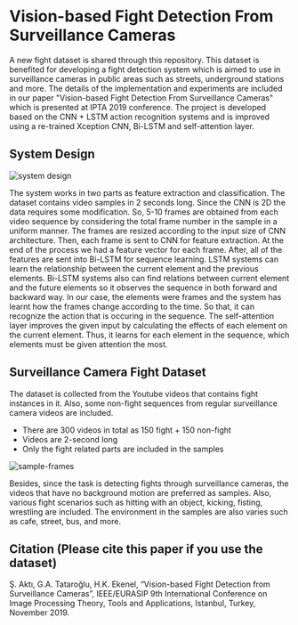 # Vision-based Fight Detection From Surveillance Cameras

A new fight dataset is shared through this repository. This dataset is benefited for developing a fight detection system which is aimed to use in surveillance cameras in public areas such as streets, underground stations and more. The details of the implementation and experiments are included in our paper "Vision-based Fight Detection From Surveillance Cameras" which is presented at IPTA 2019 conference. The project is developed based on the CNN + LSTM action recognition systems and is improved using a re-trained Xception CNN, Bi-LSTM and self-attention layer.

## System Design

![system design](https://i.ibb.co/zbVMpBp/Fig2.jpg)

The system works in two parts as feature extraction and classification. The dataset contains video samples in 2 seconds long. Since the CNN is 2D the data requires some modification. So, 5-10 frames are obtained from each video sequence by considering the total frame number in the sample in a uniform manner. The frames are resized according to the input size of CNN architecture. Then, each frame is sent to CNN for feature extraction. At the end of the process we had a feature vector for each frame. After, all of the features are sent into Bi-LSTM for sequence learning. LSTM systems can learn the relationship between the current element and the previous elements. Bi-LSTM systems also can find relations between current element and the future elements so it observes the sequence in both forward and backward way. In our case, the elements were frames and the system has learnt how the frames change according to the time. So that, it can recognize the action that is occuring in the sequence. The self-attention layer improves the given input by calculating the effects of each element on the current element. Thus, it learns for each element in the sequence, which elements must be given attention the most. 

## Surveillance Camera Fight Dataset

The dataset is collected from the Youtube videos that contains fight instances in it. Also, some non-fight sequences from regular surveillance camera videos are included.

- There are 300 videos in total as 150 fight + 150 non-fight
- Videos are 2-second long
- Only the fight related parts are included in the samples

![sample-frames](https://i.ibb.co/BjMPGCS/Fig3.png)

Besides, since the task is detecting fights through surveillance cameras, the videos that have no background motion are preferred as samples. Also, various fight scenarios such as hitting with an object, kicking, fisting, wrestling are included. The environment in the samples are also varies such as cafe, street, bus, and more. 

## Citation (Please cite this paper if you use the dataset)

Ş. Aktı, G.A. Tataroğlu, H.K. Ekenel, “Vision-based Fight Detection from Surveillance Cameras”, IEEE/EURASIP 9th International Conference on Image Processing Theory, Tools and Applications, Istanbul, Turkey, November 2019.

